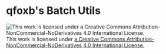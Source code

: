 # qfoxb's Batch Utils
![This work is licensed under a Creative Commons Attribution-NonCommercial-NoDerivatives 4.0 International License.](https://i.creativecommons.org/l/by-nc-nd/4.0/88x31.png) This work is licensed under [a Creative Commons Attribution-NonCommercial-NoDerivatives 4.0 International License.](http://creativecommons.org/licenses/by-nc-nd/4.0/)
